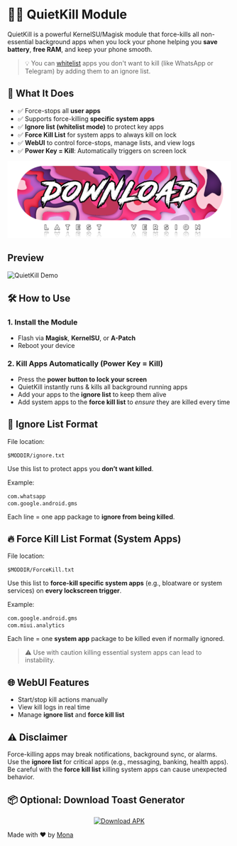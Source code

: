 # 🤫🔪 QuietKill Module

QuietKill is a powerful KernelSU/Magisk module that force-kills all non-essential background apps when you lock your phone helping you **save battery**, **free RAM**, and keep your phone smooth.

> 💡 You can [whitelist](#-ignore-list-format) apps you don't want to kill (like WhatsApp or Telegram) by adding them to an ignore list.

## 🧠 What It Does

- ✅ Force-stops all **user apps**
- ✅ Supports force-killing **specific system apps**
- ✅ **Ignore list (whitelist mode)** to protect key apps
- ✅ **Force Kill List** for system apps to always kill on lock
- ✅ **WebUI** to control force-stops, manage lists, and view logs
- ✅ **Power Key = Kill**: Automatically triggers on screen lock

<div align="center">
  <a href="https://github.com/TempMeow/QuietKill/releases" target="_blank">
    <img src="media/download.png" alt="Download Button" width="600" />
  </a>
</div>


## Preview
![QuietKill Demo](https://github.com/TempMeow/QuietKill/blob/4403642b2b9547da316cec5207dce64e1a27e8e8/media/1.gif)


## 🛠️ How to Use

### 1. Install the Module
- Flash via **Magisk**, **KernelSU**, or **A-Patch**
- Reboot your device

### 2. Kill Apps Automatically (Power Key = Kill)
- Press the **power button to lock your screen**
- QuietKill instantly runs & kills all background running apps
- Add your apps to the **ignore list** to keep them alive
- Add system apps to the **force kill list** to *ensure* they are killed every time


## 📃 Ignore List Format

File location:
```
$MODDIR/ignore.txt
```

Use this list to protect apps you **don’t want killed**.

Example:
```
com.whatsapp
com.google.android.gms
```

Each line = one app package to **ignore from being killed**.


## 🔥 Force Kill List Format (System Apps)

File location:
```
$MODDIR/ForceKill.txt
```

Use this list to **force-kill specific system apps** (e.g., bloatware or system services) on **every lockscreen trigger**.

Example:
```
com.google.android.gms
com.miui.analytics
```

Each line = one **system app** package to be killed even if normally ignored.

> ⚠️ Use with caution killing essential system apps can lead to instability.


## 🌐 WebUI Features

- Start/stop kill actions manually
- View kill logs in real time
- Manage **ignore list** and **force kill list**

## ⚠️ Disclaimer

Force-killing apps may break notifications, background sync, or alarms.  
Use the **ignore list** for critical apps (e.g., messaging, banking, health apps).  
Be careful with the **force kill list** killing system apps can cause unexpected behavior.


## 📦 Optional: Download Toast Generator

<p align="center">
  <a href="https://github.com/TempMeow/QuietKill/releases/download/v1/Toaster.apk">
    <img src="https://img.shields.io/badge/Download-APK-blue?style=for-the-badge&logo=android" alt="Download APK"/>
  </a>
</p>


Made with ❤️ by [Mona](https://t.me/TempMeow)
